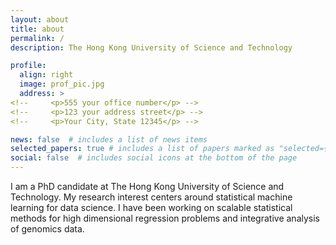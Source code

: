 ```yaml
---
layout: about
title: about
permalink: /
description: The Hong Kong University of Science and Technology

profile:
  align: right
  image: prof_pic.jpg
  address: >
<!--     <p>555 your office number</p> -->
<!--     <p>123 your address street</p> -->
<!--     <p>Your City, State 12345</p> -->

news: false  # includes a list of news items
selected_papers: true # includes a list of papers marked as "selected={true}"
social: false  # includes social icons at the bottom of the page
---
```


I am a PhD candidate at The Hong Kong University of Science and Technology. My research interest centers around statistical machine learning for data science. I have been working on scalable statistical methods for high dimensional regression problems and integrative analysis of genomics data.

<!-- Put your address / P.O. box / other info right below your picture. You can also disable any these elements by editing `profile` property of the YAML header of your `_pages/about.md`. Edit `_bibliography/papers.bib` and Jekyll will render your [publications page](/al-folio/publications/) automatically. -->

<!-- Link to your social media connections, too. This theme is set up to use [Font Awesome icons](http://fortawesome.github.io/Font-Awesome/) and [Academicons](https://jpswalsh.github.io/academicons/), like the ones below. Add your Facebook, Twitter, LinkedIn, Google Scholar, or just disable all of them. -->
